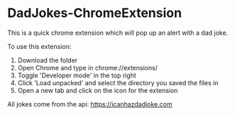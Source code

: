 # DadJokes-ChromeExtension
This is a quick chrome extension which will pop up an alert with a dad joke.

To use this extension:
1) Download the folder
2) Open Chrome and type in chrome://extensions/
3) Toggle 'Developer mode' in the top right
4) Click 'Load unpacked' and select the directory you saved the files in
5) Open a new tab and click on the icon for the extension

All jokes come from the api: https://icanhazdadjoke.com
